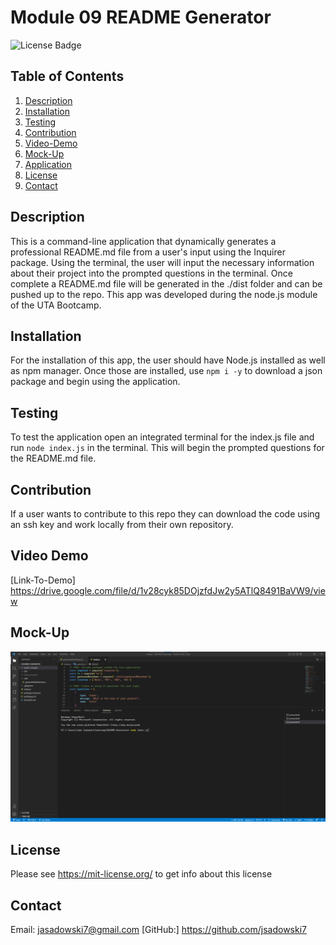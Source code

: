 # Module 09 README Generator
![License Badge](https://shields.io/badge/license-MIT-green)
## Table of Contents
1. [Description](#description)
2. [Installation](#installation)
3. [Testing](#testing)
4. [Contribution](#contribution)
2. [Video-Demo](#video-demo)
3. [Mock-Up](#mock-Up)
4. [Application](#application)
5. [License](#license)
6. [Contact](#contact)

## Description
This is a command-line application that dynamically generates a professional README.md file from a user's input using the Inquirer package. Using the terminal, the user will input the necessary information about their project into the prompted questions in the terminal. Once complete a README.md file will be generated in the ./dist folder and can be pushed up to the repo. This app was developed during the node.js module of the UTA Bootcamp.

## Installation
For the installation of this app, the user should have Node.js installed as well as npm manager. Once those are installed, use ``` npm i -y ``` to download a json package and begin using the application.

## Testing
To test the application open an integrated terminal for the index.js file and run ``` node index.js ``` in the terminal. This will begin the prompted questions for the README.md file.

## Contribution
If a user wants to contribute to this repo they can download the code using an ssh key and work locally from their own repository.

## Video Demo
[Link-To-Demo] https://drive.google.com/file/d/1v28cyk85DOjzfdJw2y5ATlQ8491BaVW9/view 

## Mock-Up
![README-Generator](./assets/images/node.jsSC.png)

## License
Please see https://mit-license.org/ to get info about this license


## Contact
Email: jasadowski7@gmail.com
[GitHub:] https://github.com/jsadowski7
